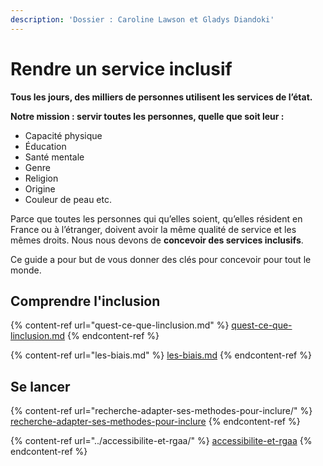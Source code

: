 ```yaml
---
description: 'Dossier : Caroline Lawson et Gladys Diandoki'
---
```


# Rendre un service inclusif

**Tous les jours, des milliers de personnes utilisent les services de l’état.**&#x20;

**Notre mission : servir toutes les personnes, quelle que soit leur :**

* Capacité physique
* Éducation
* Santé mentale
* Genre
* Religion
* Origine
* Couleur de peau etc.

Parce que toutes les personnes qui qu’elles soient, qu’elles résident en France ou à l’étranger, doivent avoir la même qualité de service et les mêmes droits. Nous nous devons de **concevoir des services inclusifs**.

Ce guide a pour but de vous donner des clés pour concevoir pour tout le monde.



## Comprendre l'inclusion

{% content-ref url="quest-ce-que-linclusion.md" %}
[quest-ce-que-linclusion.md](quest-ce-que-linclusion.md)
{% endcontent-ref %}

{% content-ref url="les-biais.md" %}
[les-biais.md](les-biais.md)
{% endcontent-ref %}

## Se lancer

{% content-ref url="recherche-adapter-ses-methodes-pour-inclure/" %}
[recherche-adapter-ses-methodes-pour-inclure](recherche-adapter-ses-methodes-pour-inclure/)
{% endcontent-ref %}

{% content-ref url="../accessibilite-et-rgaa/" %}
[accessibilite-et-rgaa](../accessibilite-et-rgaa/)
{% endcontent-ref %}
